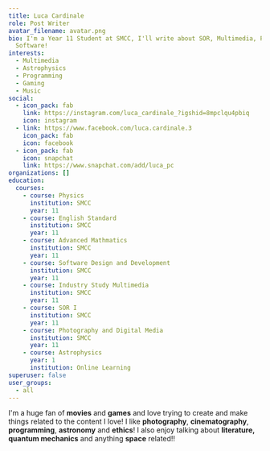 ```yaml
---
title: Luca Cardinale
role: Post Writer
avatar_filename: avatar.png
bio: I'm a Year 11 Student at SMCC, I'll write about SOR, Multimedia, Physics,
  Software!
interests:
  - Multimedia
  - Astrophysics
  - Programming
  - Gaming
  - Music
social:
  - icon_pack: fab
    link: https://instagram.com/luca_cardinale_?igshid=8mpclqu4pbiq
    icon: instagram
  - link: https://www.facebook.com/luca.cardinale.3
    icon_pack: fab
    icon: facebook
  - icon_pack: fab
    icon: snapchat
    link: https://www.snapchat.com/add/luca_pc
organizations: []
education:
  courses:
    - course: Physics
      institution: SMCC
      year: 11
    - course: English Standard
      institution: SMCC
      year: 11
    - course: Advanced Mathmatics
      institution: SMCC
      year: 11
    - course: Software Design and Development
      institution: SMCC
      year: 11
    - course: Industry Study Multimedia
      institution: SMCC
      year: 11
    - course: SOR I
      institution: SMCC
      year: 11
    - course: Photography and Digital Media
      institution: SMCC
      year: 11
    - course: Astrophysics
      year: 1
      institution: Online Learning
superuser: false
user_groups:
  - all
---
```

I'm a huge fan of **movies** and **games** and love trying to create and make things related to the content I love! I like **photography**, **cinematography**, **programming**, **astronomy** and **ethics**! I also enjoy talking about **literature,** **quantum mechanics** and anything **space** related!!
